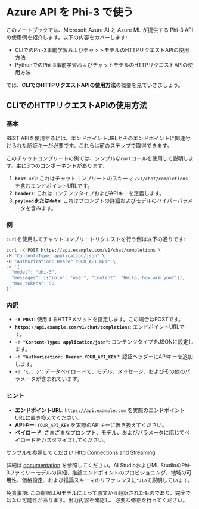 # Azure API を Phi-3 で使う

このノートブックでは、Microsoft Azure AI と Azure ML が提供する Phi-3 API の使用例を紹介します。以下の内容をカバーします:  
* CLIでのPhi-3事前学習およびチャットモデルのHTTPリクエストAPIの使用方法
* PythonでのPhi-3事前学習およびチャットモデルのHTTPリクエストAPIの使用方法

では、**CLIでのHTTPリクエストAPIの使用方法**の概要を見ていきましょう。

## CLIでのHTTPリクエストAPIの使用方法

### 基本

REST APIを使用するには、エンドポイントURLとそのエンドポイントに関連付けられた認証キーが必要です。これらは前のステップで取得できます。

このチャットコンプリートの例では、シンプルな`curl`コールを使用して説明します。主に3つのコンポーネントがあります:

1. **`host-url`**: これはチャットコンプリートのスキーマ `/v1/chat/completions` を含むエンドポイントURLです。
2. **`headers`**: これはコンテンツタイプおよびAPIキーを定義します。
3. **`payload`または`data`**: これはプロンプトの詳細およびモデルのハイパーパラメータを含みます。

### 例

`curl`を使用してチャットコンプリートリクエストを行う例は以下の通りです:

```bash
curl -X POST https://api.example.com/v1/chat/completions \
-H "Content-Type: application/json" \
-H "Authorization: Bearer YOUR_API_KEY" \
-d '{
  "model": "phi-3",
  "messages": [{"role": "user", "content": "Hello, how are you?"}],
  "max_tokens": 50
}'
```

### 内訳

- **`-X POST`**: 使用するHTTPメソッドを指定します。この場合はPOSTです。
- **`https://api.example.com/v1/chat/completions`**: エンドポイントURLです。
- **`-H "Content-Type: application/json"`**: コンテンツタイプをJSONに設定します。
- **`-H "Authorization: Bearer YOUR_API_KEY"`**: 認証ヘッダーにAPIキーを追加します。
- **`-d '{...}'`**: データペイロードで、モデル、メッセージ、およびその他のパラメータが含まれています。

### ヒント

- **エンドポイントURL**: `https://api.example.com` を実際のエンドポイントURLに置き換えてください。
- **APIキー**: `YOUR_API_KEY` を実際のAPIキーに置き換えてください。
- **ペイロード**: さまざまなプロンプト、モデル、およびパラメータに応じてペイロードをカスタマイズしてください。

サンプルを参照してください [Http Connections and Streaming](https://github.com/Azure/azureml-examples/blob/main/sdk/python/foundation-models/phi-3/webrequests.ipynb)

詳細は [documentation](https://learn.microsoft.com/azure/ai-studio/how-to/deploy-models-phi-3?WT.mc_id=aiml-137032-kinfeylo&tabs=phi-3-mini&pivots=programming-language-rest) を参照してください。AI StudioおよびML StudioのPhi-3ファミリーモデルの詳細、推論エンドポイントのプロビジョニング、地域の可用性、価格設定、および推論スキーマのリファレンスについて説明しています。

免責事項: この翻訳はAIモデルによって原文から翻訳されたものであり、完全ではない可能性があります。出力内容を確認し、必要な修正を行ってください。